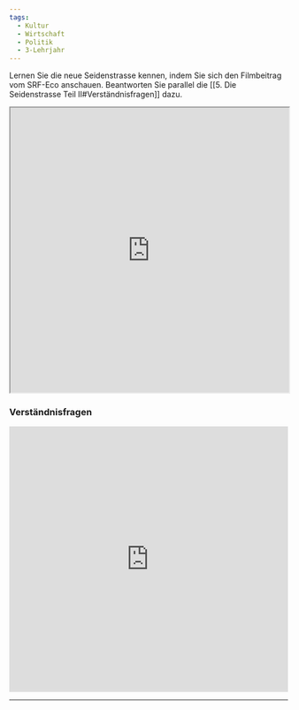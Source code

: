 ```yaml
---
tags:
  - Kultur
  - Wirtschaft
  - Politik
  - 3-Lehrjahr
---
```

Lernen Sie die neue Seidenstrasse kennen, indem Sie sich den Filmbeitrag vom SRF-Eco anschauen. Beantworten Sie parallel die [[5. Die Seidenstrasse Teil II#Verständnisfragen]] dazu.

<iframe width="100%" height="515" src="https://www.srf.ch/play/embed?urn=urn:srf:video:e03ca02a-d19a-4be6-90e3-57621afe8c86&subdivisions=false" allowfullscreen allow="geolocation *; autoplay; encrypted-media"></iframe>

### Verständnisfragen

<iframe width="100%" height="480px" src="https://forms.microsoft.com/Pages/ResponsePage.aspx?id=3JD3sB8inkC07KJqJT_b3gzhkYlYD0VIpERRWTmitHRURVU5MVNTMFVKMTJJNERMQzk4Skw2UUNUQiQlQCNjPTEu&embed=true" frameborder="0" marginwidth="0" marginheight="0" style="border: none; max-width:100%; max-height:100vh" allowfullscreen webkitallowfullscreen mozallowfullscreen msallowfullscreen> </iframe>

---
